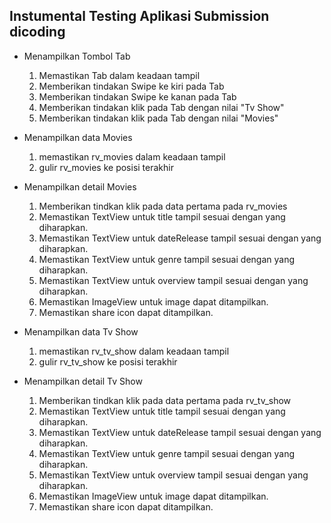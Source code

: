 ## Instumental Testing Aplikasi Submission dicoding

* Menampilkan Tombol Tab
    1. Memastikan Tab dalam keadaan tampil
    2. Memberikan tindakan Swipe ke kiri pada Tab
    3. Memberikan tindakan Swipe ke kanan pada Tab
    4. Memberikan tindakan klik pada Tab dengan nilai "Tv Show"
    5. Memberikan tindakan klik pada Tab dengan nilai "Movies"

* Menampilkan data Movies
    1. memastikan rv_movies dalam keadaan tampil
    2. gulir rv_movies ke posisi terakhir
    
* Menampilkan detail Movies
    1. Memberikan tindkan klik pada data pertama pada rv_movies
    2. Memastikan TextView untuk title tampil sesuai dengan yang diharapkan.
    3. Memastikan TextView untuk dateRelease tampil sesuai dengan yang diharapkan.
    4. Memastikan TextView untuk genre tampil sesuai dengan yang diharapkan.
    5. Memastikan TextView untuk overview tampil sesuai dengan yang diharapkan.
    6. Memastikan ImageView untuk image dapat ditampilkan.
    7. Memastikan share icon dapat ditampilkan.

* Menampilkan data Tv Show
    1. memastikan rv_tv_show dalam keadaan tampil
    2. gulir rv_tv_show ke posisi terakhir
 
* Menampilkan detail Tv Show
    1. Memberikan tindkan klik pada data pertama pada rv_tv_show
    2. Memastikan TextView untuk title tampil sesuai dengan yang diharapkan.
    3. Memastikan TextView untuk dateRelease tampil sesuai dengan yang diharapkan.
    4. Memastikan TextView untuk genre tampil sesuai dengan yang diharapkan.
    5. Memastikan TextView untuk overview tampil sesuai dengan yang diharapkan.
    6. Memastikan ImageView untuk image dapat ditampilkan.
    7. Memastikan share icon dapat ditampilkan.